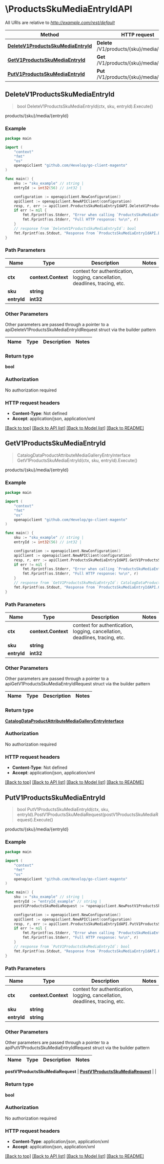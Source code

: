 # \ProductsSkuMediaEntryIdAPI

All URIs are relative to *http://example.com/rest/default*

Method | HTTP request | Description
------------- | ------------- | -------------
[**DeleteV1ProductsSkuMediaEntryId**](ProductsSkuMediaEntryIdAPI.md#DeleteV1ProductsSkuMediaEntryId) | **Delete** /V1/products/{sku}/media/{entryId} | products/{sku}/media/{entryId}
[**GetV1ProductsSkuMediaEntryId**](ProductsSkuMediaEntryIdAPI.md#GetV1ProductsSkuMediaEntryId) | **Get** /V1/products/{sku}/media/{entryId} | products/{sku}/media/{entryId}
[**PutV1ProductsSkuMediaEntryId**](ProductsSkuMediaEntryIdAPI.md#PutV1ProductsSkuMediaEntryId) | **Put** /V1/products/{sku}/media/{entryId} | products/{sku}/media/{entryId}



## DeleteV1ProductsSkuMediaEntryId

> bool DeleteV1ProductsSkuMediaEntryId(ctx, sku, entryId).Execute()

products/{sku}/media/{entryId}



### Example

```go
package main

import (
	"context"
	"fmt"
	"os"
	openapiclient "github.com/Hevelop/go-client-magento"
)

func main() {
	sku := "sku_example" // string | 
	entryId := int32(56) // int32 | 

	configuration := openapiclient.NewConfiguration()
	apiClient := openapiclient.NewAPIClient(configuration)
	resp, r, err := apiClient.ProductsSkuMediaEntryIdAPI.DeleteV1ProductsSkuMediaEntryId(context.Background(), sku, entryId).Execute()
	if err != nil {
		fmt.Fprintf(os.Stderr, "Error when calling `ProductsSkuMediaEntryIdAPI.DeleteV1ProductsSkuMediaEntryId``: %v\n", err)
		fmt.Fprintf(os.Stderr, "Full HTTP response: %v\n", r)
	}
	// response from `DeleteV1ProductsSkuMediaEntryId`: bool
	fmt.Fprintf(os.Stdout, "Response from `ProductsSkuMediaEntryIdAPI.DeleteV1ProductsSkuMediaEntryId`: %v\n", resp)
}
```

### Path Parameters


Name | Type | Description  | Notes
------------- | ------------- | ------------- | -------------
**ctx** | **context.Context** | context for authentication, logging, cancellation, deadlines, tracing, etc.
**sku** | **string** |  | 
**entryId** | **int32** |  | 

### Other Parameters

Other parameters are passed through a pointer to a apiDeleteV1ProductsSkuMediaEntryIdRequest struct via the builder pattern


Name | Type | Description  | Notes
------------- | ------------- | ------------- | -------------



### Return type

**bool**

### Authorization

No authorization required

### HTTP request headers

- **Content-Type**: Not defined
- **Accept**: application/json, application/xml

[[Back to top]](#) [[Back to API list]](../README.md#documentation-for-api-endpoints)
[[Back to Model list]](../README.md#documentation-for-models)
[[Back to README]](../README.md)


## GetV1ProductsSkuMediaEntryId

> CatalogDataProductAttributeMediaGalleryEntryInterface GetV1ProductsSkuMediaEntryId(ctx, sku, entryId).Execute()

products/{sku}/media/{entryId}



### Example

```go
package main

import (
	"context"
	"fmt"
	"os"
	openapiclient "github.com/Hevelop/go-client-magento"
)

func main() {
	sku := "sku_example" // string | 
	entryId := int32(56) // int32 | 

	configuration := openapiclient.NewConfiguration()
	apiClient := openapiclient.NewAPIClient(configuration)
	resp, r, err := apiClient.ProductsSkuMediaEntryIdAPI.GetV1ProductsSkuMediaEntryId(context.Background(), sku, entryId).Execute()
	if err != nil {
		fmt.Fprintf(os.Stderr, "Error when calling `ProductsSkuMediaEntryIdAPI.GetV1ProductsSkuMediaEntryId``: %v\n", err)
		fmt.Fprintf(os.Stderr, "Full HTTP response: %v\n", r)
	}
	// response from `GetV1ProductsSkuMediaEntryId`: CatalogDataProductAttributeMediaGalleryEntryInterface
	fmt.Fprintf(os.Stdout, "Response from `ProductsSkuMediaEntryIdAPI.GetV1ProductsSkuMediaEntryId`: %v\n", resp)
}
```

### Path Parameters


Name | Type | Description  | Notes
------------- | ------------- | ------------- | -------------
**ctx** | **context.Context** | context for authentication, logging, cancellation, deadlines, tracing, etc.
**sku** | **string** |  | 
**entryId** | **int32** |  | 

### Other Parameters

Other parameters are passed through a pointer to a apiGetV1ProductsSkuMediaEntryIdRequest struct via the builder pattern


Name | Type | Description  | Notes
------------- | ------------- | ------------- | -------------



### Return type

[**CatalogDataProductAttributeMediaGalleryEntryInterface**](CatalogDataProductAttributeMediaGalleryEntryInterface.md)

### Authorization

No authorization required

### HTTP request headers

- **Content-Type**: Not defined
- **Accept**: application/json, application/xml

[[Back to top]](#) [[Back to API list]](../README.md#documentation-for-api-endpoints)
[[Back to Model list]](../README.md#documentation-for-models)
[[Back to README]](../README.md)


## PutV1ProductsSkuMediaEntryId

> bool PutV1ProductsSkuMediaEntryId(ctx, sku, entryId).PostV1ProductsSkuMediaRequest(postV1ProductsSkuMediaRequest).Execute()

products/{sku}/media/{entryId}



### Example

```go
package main

import (
	"context"
	"fmt"
	"os"
	openapiclient "github.com/Hevelop/go-client-magento"
)

func main() {
	sku := "sku_example" // string | 
	entryId := "entryId_example" // string | 
	postV1ProductsSkuMediaRequest := *openapiclient.NewPostV1ProductsSkuMediaRequest(*openapiclient.NewCatalogDataProductAttributeMediaGalleryEntryInterface("MediaType_example", "Label_example", int32(123), false, []string{"Types_example"})) // PostV1ProductsSkuMediaRequest |  (optional)

	configuration := openapiclient.NewConfiguration()
	apiClient := openapiclient.NewAPIClient(configuration)
	resp, r, err := apiClient.ProductsSkuMediaEntryIdAPI.PutV1ProductsSkuMediaEntryId(context.Background(), sku, entryId).PostV1ProductsSkuMediaRequest(postV1ProductsSkuMediaRequest).Execute()
	if err != nil {
		fmt.Fprintf(os.Stderr, "Error when calling `ProductsSkuMediaEntryIdAPI.PutV1ProductsSkuMediaEntryId``: %v\n", err)
		fmt.Fprintf(os.Stderr, "Full HTTP response: %v\n", r)
	}
	// response from `PutV1ProductsSkuMediaEntryId`: bool
	fmt.Fprintf(os.Stdout, "Response from `ProductsSkuMediaEntryIdAPI.PutV1ProductsSkuMediaEntryId`: %v\n", resp)
}
```

### Path Parameters


Name | Type | Description  | Notes
------------- | ------------- | ------------- | -------------
**ctx** | **context.Context** | context for authentication, logging, cancellation, deadlines, tracing, etc.
**sku** | **string** |  | 
**entryId** | **string** |  | 

### Other Parameters

Other parameters are passed through a pointer to a apiPutV1ProductsSkuMediaEntryIdRequest struct via the builder pattern


Name | Type | Description  | Notes
------------- | ------------- | ------------- | -------------


 **postV1ProductsSkuMediaRequest** | [**PostV1ProductsSkuMediaRequest**](PostV1ProductsSkuMediaRequest.md) |  | 

### Return type

**bool**

### Authorization

No authorization required

### HTTP request headers

- **Content-Type**: application/json, application/xml
- **Accept**: application/json, application/xml

[[Back to top]](#) [[Back to API list]](../README.md#documentation-for-api-endpoints)
[[Back to Model list]](../README.md#documentation-for-models)
[[Back to README]](../README.md)

